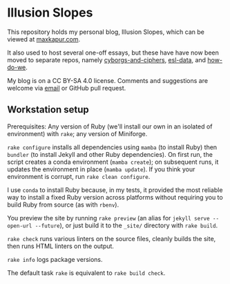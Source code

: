 # Illusion Slopes

This repository holds my personal blog, Illusion Slopes, which can be viewed at
[maxkapur.com](https://maxkapur.com).

It also used to host several one-off essays, but these have have now been moved
to separate repos, namely
[cyborgs-and-ciphers](https://github.com/maxkapur/cyborgs-and-ciphers),
[esl-data](https://github.com/maxkapur/esl-data), and
[how-do-we](https://github.com/maxkapur/how-do-we).

My blog is on a CC BY-SA 4.0 license. Comments and suggestions are welcome via
[email](mailto:git@maxkapur.com) or GitHub pull request.

## Workstation setup

Prerequisites: Any version of Ruby (we'll install our own in an isolated of
environment) with `rake`; any version of Miniforge.

`rake configure` installs all dependencies using `mamba` (to install Ruby) then
`bundler` (to install Jekyll and other Ruby dependencies). On first run, the
script creates a conda environment (`mamba create`); on subsequent runs, it
updates the environment in place (`mamba update`). If you think your environment
is corrupt, run `rake clean configure`.

I use `conda` to install Ruby because, in my tests, it provided the most
reliable way to install a fixed Ruby version across platforms without requiring
you to build Ruby from source (as with `rbenv`).

You preview the site by running `rake preview` (an alias for
`jekyll serve --open-url --future`), or just build it to the `_site/` directory
with `rake build`.

`rake check` runs various linters on the source files, cleanly builds the site,
then runs HTML linters on the output.

`rake info` logs package versions.

The default task `rake` is equivalent to `rake build check`.
